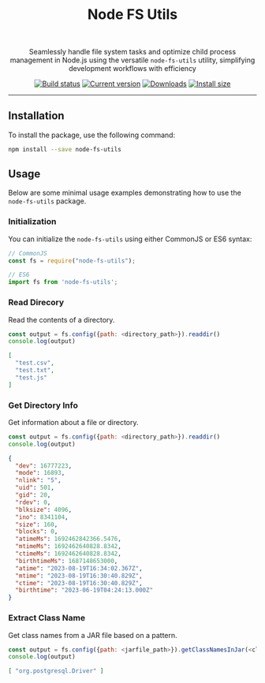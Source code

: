 <div align="center">
	<h1>Node FS Utils</h1> 
	<br>
	<p>Seamlessly handle file system tasks and optimize child process management in Node.js using the versatile <code>node-fs-utils</code> utility, simplifying development workflows with efficiency</p>
	<a href="https://github.com/jaynath-d/node-fs-kit/actions"><img src="https://github.com/jaynath-d/node-fs-kit/workflows/ci/badge.svg?branch=main" alt="Build status"></a>
<!-- 	<a href="./coverage/lcov-report/index.html"><img src="https://img.shields.io/coveralls/github/jaynath-d/node-fs-kit" alt="Coverage status"></a> -->
	<a href="https://packagephobia.now.sh/result?p=node-fs-kit"><img src="https://badgen.net/packagephobia/install/node-fs-kit" alt="Current version"></a>
	<a href="https://www.npmjs.com/package/node-fs-kit"><img src="https://img.shields.io/npm/dw/node-fs-kit" alt="Downloads"></a>
	<a href="https://www.npmjs.com/package/node-fs-kit"><img src="https://img.shields.io/npm/v/node-fs-kit" alt="Install size"></a>
</div>

---

## Installation
To install the package, use the following command:
```sh
npm install --save node-fs-utils
```


## Usage
Below are some minimal usage examples demonstrating how to use the `node-fs-utils` package.

### Initialization
You can initialize the `node-fs-utils` using either CommonJS or ES6 syntax:
```javascript
// CommonJS
const fs = require("node-fs-utils");

// ES6
import fs from 'node-fs-utils';
```

### Read Direcory
Read the contents of a directory.
```javascript
const output = fs.config({path: <directory_path>}).readdir()
console.log(output)
```
```json
[
  "test.csv",
  "test.txt",
  "test.js"
]
```

### Get Directory Info
Get information about a file or directory.
```javascript
const output = fs.config({path: <directory_path>}).readdir()
console.log(output)
```
```json
{
  "dev": 16777223,
  "mode": 16893,
  "nlink": "5",
  "uid": 501,
  "gid": 20,
  "rdev": 0,
  "blksize": 4096,
  "ino": 8341104,
  "size": 160,
  "blocks": 0,
  "atimeMs": 1692462842366.5476,
  "mtimeMs": 1692462640828.8342,
  "ctimeMs": 1692462640828.8342,
  "birthtimeMs": 1687148653000,
  "atime": "2023-08-19T16:34:02.367Z",
  "mtime": "2023-08-19T16:30:40.829Z",
  "ctime": "2023-08-19T16:30:40.829Z",
  "birthtime": "2023-06-19T04:24:13.000Z"
}
```

### Extract Class Name
Get class names from a JAR file based on a pattern.
```javascript
const output = fs.config({path: <jarfile_path>}).getClassNamesInJar(<classNamePattern>)
console.log(output)
```
```json
[ "org.postgresql.Driver" ]
```


